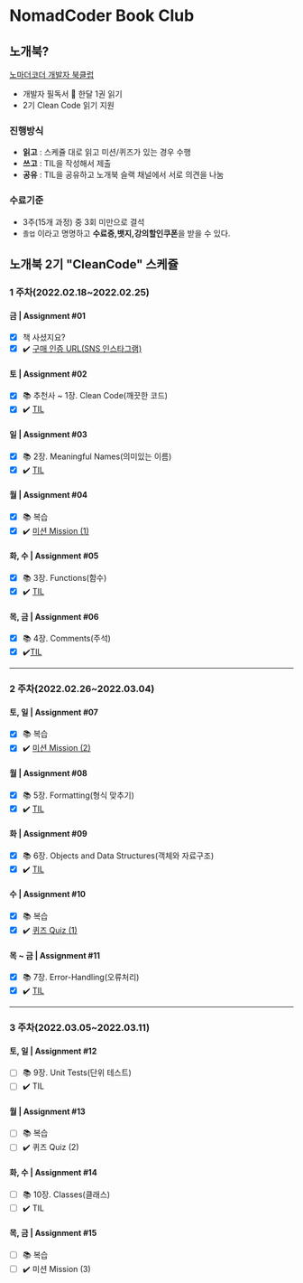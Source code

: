 # NomadCoder Book Club

## 노개북?

[노마더코더 개발자 북클럽](http://nomadcoders.co/c/clean-code/lobby)
 - 개발자 필독서 :blue_book: 한달 1권 읽기
 - 2기 Clean Code 읽기 지원 

### 진행방식
 - **읽고** : 스케쥴 대로 읽고 미션/퀴즈가 있는 경우 수행
 - **쓰고** : TIL을 작성해서 제출
 - **공유** : TIL을 공유하고 노개북 슬랙 채널에서 서로 의견을 나눔

### 수료기준
 - 3주(15개 과정) 중 3회 미만으로 결석
 - ```졸업``` 이라고 명명하고 **수료증,뱃지,강의할인쿠폰**을 받을 수 있다.


## 노개북 2기 "CleanCode" 스케쥴

### **1 주차(2022.02.18~2022.02.25)**
#### **금 | Assignment #01**
- [X]    책 사셨지요?
- [X]  :heavy_check_mark: [구매 인증 URL(SNS 인스타그램)](https://www.instagram.com/p/CaGK2AOBby0WTLGrMyvF0LC7jYRQic_d3mL-7Q0/?utm_medium=copy_link)
#### **토 | Assignment #02**
- [X]  :books:  추천사 ~ 1장. Clean Code(깨끗한 코드)
- [X]  :heavy_check_mark: [TIL](/TIL/20220219_02_Chapter1_CleanCode.md)
#### **일 | Assignment #03**
- [X]  :books:  2장. Meaningful Names(의미있는 이름)
- [X]  :heavy_check_mark: [TIL](TIL/20220220_03_Chapter2_MeaningfulNames.md)
#### **월 | Assignment #04**
- [X]  :books:  복습
- [X]  :heavy_check_mark: [미션 Mission (1)](/TIL/20220221_04_Mission1_ChoiceOtherTILs.md)
#### **화, 수 | Assignment #05**
- [X]  :books:  3장. Functions(함수)
- [X]  :heavy_check_mark: [TIL](TIL/20220223_05_Chapter3_Functions.md)
#### **목, 금 | Assignment #06**
- [X]  :books:  4장. Comments(주석)
- [X]  :heavy_check_mark:[TIL](TIL/20220225_06_Chapter4_Comments.md)
----------
### **2 주차(2022.02.26~2022.03.04)**
#### **토, 일 | Assignment #07**
- [X]  :books:  복습
- [X]  :heavy_check_mark: [미션 Mission (2)](TIL/20220227_07_Mission2_CodeRefactoring.md)
#### **월 | Assignment #08**
- [X]  :books: 5장. Formatting(형식 맞추기)
- [X]  :heavy_check_mark: [TIL](TIL/20220228_08_Chapter5_Formatting.md)
#### **화 | Assignment #09**
- [X]  :books:  6장. Objects and Data Structures(객체와 자료구조)
- [X]  :heavy_check_mark: [TIL](TIL/20220301_09_Chapter6_ObjectsAndDataStructure.md)
#### **수 | Assignment #10**
- [X]  :books:  복습
- [X]  :heavy_check_mark: [퀴즈 Quiz (1)](TIL/20220302_10_Quiz1.md)
#### **목 ~ 금 | Assignment #11**
- [X]  :books:  7장. Error-Handling(오류처리)
- [X]  :heavy_check_mark: [TIL](TIL/20220303_11_Chapter7_ErrorHandling.md)
----------
### **3 주차(2022.03.05~2022.03.11)**
#### **토, 일 | Assignment #12**
- [ ]  :books:  9장. Unit Tests(단위 테스트)
- [ ]  :heavy_check_mark: TIL
#### **월 | Assignment #13**
- [ ]  :books:  복습
- [ ]  :heavy_check_mark: 퀴즈 Quiz (2)
#### **화, 수 | Assignment #14**
- [ ]  :books:  10장. Classes(클래스)
- [ ]  :heavy_check_mark: TIL
#### **목, 금 | Assignment #15**
- [ ]  :books: 복습
- [ ]  :heavy_check_mark: 미션 Mission (3)

